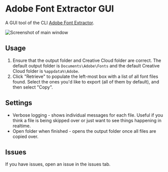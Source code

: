 # Adobe Font Extractor GUI
A GUI tool of the CLI [Adobe Font Extractor](https://github.com/bustinbung/adobe-font-extractor).

![Screenshot of main window](https://i.ibb.co/LRLgFzC/2021-12-21-03-49-37-Adobe-Font-Extractor.png)

## Usage
1. Ensure that the output folder and Creative Cloud folder are correct. The default output folder is `Documents\Adobe\Fonts` and the default Creative Cloud folder is  `%appdata%\Adobe`.
2. Click "Retrieve" to populate the left-most box with a list of all font files found. Select the ones you'd like to export (all of them by default), and then select "Copy".

## Settings
+ Verbose logging - shows individual messages for each file. Useful if you think a file is being skipped over or just want to see things happening in realtime.
+ Open folder when finished - opens the output folder once all files are copied over.

## Issues
If you have issues, open an issue in the issues tab.
